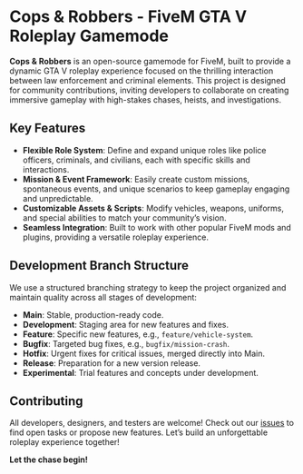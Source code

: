 # Cops & Robbers - FiveM GTA V Roleplay Gamemode

**Cops & Robbers** is an open-source gamemode for FiveM, built to provide a dynamic GTA V roleplay experience focused on the thrilling interaction between law enforcement and criminal elements. This project is designed for community contributions, inviting developers to collaborate on creating immersive gameplay with high-stakes chases, heists, and investigations.

## Key Features
- **Flexible Role System**: Define and expand unique roles like police officers, criminals, and civilians, each with specific skills and interactions.
- **Mission & Event Framework**: Easily create custom missions, spontaneous events, and unique scenarios to keep gameplay engaging and unpredictable.
- **Customizable Assets & Scripts**: Modify vehicles, weapons, uniforms, and special abilities to match your community’s vision.
- **Seamless Integration**: Built to work with other popular FiveM mods and plugins, providing a versatile roleplay experience.

## Development Branch Structure
We use a structured branching strategy to keep the project organized and maintain quality across all stages of development:
- **Main**: Stable, production-ready code.
- **Development**: Staging area for new features and fixes.
- **Feature**: Specific new features, e.g., `feature/vehicle-system`.
- **Bugfix**: Targeted bug fixes, e.g., `bugfix/mission-crash`.
- **Hotfix**: Urgent fixes for critical issues, merged directly into Main.
- **Release**: Preparation for a new version release.
- **Experimental**: Trial features and concepts under development.

## Contributing
All developers, designers, and testers are welcome! Check out our [issues](./issues) to find open tasks or propose new features. Let’s build an unforgettable roleplay experience together!

**Let the chase begin!**
